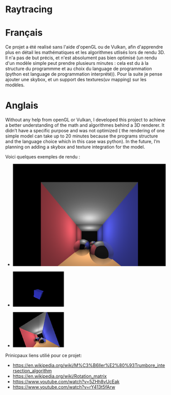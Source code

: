 # Raytracing

# Français

Ce projet a été realisé sans l'aide d'openGL ou de Vulkan, afin d'apprendre plus en détail les mathématiques et les algorithmes utlisés lors de rendu 3D. Il n'a pas de but précis, et n'est absolument pas bien optimisé (un rendu d'un modèle simple peut prendre plusieurs minutes : cela est du à la structure du programmme et au choix du language de programmation (python est language de programmation interprété)). Pour la suite je pense ajouter une skybox, et un support des textures(uv mapping) sur les modèles. 

# Anglais

Without any help from openGL or Vulkan, I developed this project to achieve a better understanding of the math and algorithmes behind a 3D renderer. It didn’t have a specific purpose and was not optimized ( the rendering of one simple model can take up to 20 minutes because the programs structure and the language choice which in this case was python). In the future, I’m planning on adding a skybox and texture integration for the model.

Voici quelques exemples de rendu :

- ![alt text](https://github.com/GB-86/Raytracing/blob/main/raytracing/exemples_de_rendu/exemple_1.png)

- ![alt text](https://github.com/GB-86/Raytracing/blob/main/raytracing/exemples_de_rendu/exemple_2.png)

- ![alt text](https://github.com/GB-86/Raytracing/blob/main/raytracing/exemples_de_rendu/exemple_3.png)

Prinicpaux liens utilié pour ce projet:
  - https://en.wikipedia.org/wiki/M%C3%B6ller%E2%80%93Trumbore_intersection_algorithm
  - https://en.wikipedia.org/wiki/Rotation_matrix
  - https://www.youtube.com/watch?v=5ZHh8vUcEak
  - https://www.youtube.com/watch?v=rY413t5fArw
